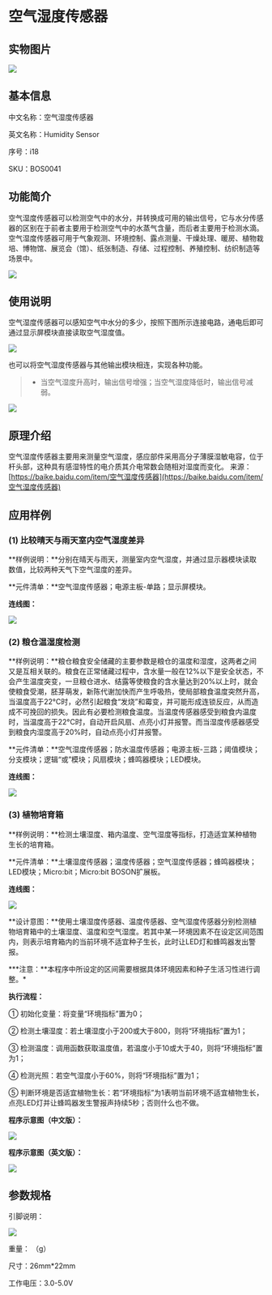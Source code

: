# 空气湿度传感器

## 实物图片

![](.gitbook/assets/boson-kong-qi-shi-du-chuan-gan-qi-shi-wu-tu-pian.jpg)

## 基本信息

中文名称：空气湿度传感器

英文名称：Humidity Sensor

序号：i18

SKU：BOS0041

## 功能简介

空气湿度传感器可以检测空气中的水分，并转换成可用的输出信号，它与水分传感器的区别在于前者主要用于检测空气中的水蒸气含量，而后者主要用于检测水滴。空气湿度传感器可用于气象观测、环境控制、露点测量、干燥处理、暖房、植物栽培、博物馆、展览会（馆）、纸张制造、存储、过程控制、养殖控制、纺织制造等场景中。

![](.gitbook/assets/boson-kong-qi-shi-du-chuan-gan-qi-mo-kuai-jian-jie.png)

## 使用说明

空气湿度传感器可以感知空气中水分的多少，按照下图所示连接电路，通电后即可通过显示屏模块直接读取空气湿度值。

![](.gitbook/assets/boson-kong-qi-shi-du-chuan-gan-qi-shi-yong-shuo-ming-1.png)

也可以将空气湿度传感器与其他输出模块相连，实现各种功能。

> * 当空气湿度升高时，输出信号增强；当空气湿度降低时，输出信号减弱。

![](.gitbook/assets/boson-kong-qi-shi-du-chuan-gan-qi-shi-yong-shuo-ming-2.png)

## 原理介绍

空气湿度传感器主要用来测量空气湿度，感应部件采用高分子薄膜湿敏电容，位于杆头部，这种具有感湿特性的电介质其介电常数会随相对湿度而变化。 来源：[https://baike.baidu.com/item/空气湿度传感器](https://baike.baidu.com/item/空气湿度传感器)

## 应用样例

### \(1\) 比较晴天与雨天室内空气湿度差异

**样例说明：**分别在晴天与雨天，测量室内空气湿度，并通过显示器模块读取数值，比较两种天气下空气湿度的差异。

**元件清单：**空气湿度传感器；电源主板-单路；显示屏模块。

**连线图：**

![](.gitbook/assets/boson-kong-qi-shi-du-chuan-gan-qi-ying-yong-yang-li-1-lian-xian-tu.png)

### \(2\) 粮仓温湿度检测

**样例说明：**粮仓粮食安全储藏的主要参数是粮仓的温度和湿度，这两者之间又是互相关联的。粮食在正常储藏过程中，含水量一般在12%以下是安全状态，不会产生温度突变，一旦粮仓进水、结露等使粮食的含水量达到20%以上时，就会使粮食受潮，胚芽萌发，新陈代谢加快而产生呼吸热，使局部粮食温度突然升高，当温度高于22°C时，必然引起粮食“发烧”和霉变，并可能形成连锁反应，从而造成不可挽回的损失。因此有必要检测粮食温度。当温度传感器感受到粮食内温度时，当温度高于22°C时，自动开启风扇、点亮小灯并报警。而当湿度传感器感受到粮食内湿度高于20%时，自动点亮小灯并报警。

**元件清单：**空气湿度传感器；防水温度传感器；电源主板-三路；阈值模块；分支模块；逻辑“或”模块；风扇模块；蜂鸣器模块；LED模块。

**连线图：**

![](.gitbook/assets/boson-kong-qi-shi-du-chuan-gan-qi-ying-yong-yang-li-2-lian-xian-tu.png)

### \(3\) 植物培育箱

**样例说明：**检测土壤湿度、箱内温度、空气湿度等指标，打造适宜某种植物生长的培育箱。

**元件清单：**土壤湿度传感器；温度传感器；空气湿度传感器；蜂鸣器模块；LED模块；Micro:bit；Micro:bit BOSON扩展板。

**连线图：**

![](.gitbook/assets/boson-kong-qi-shi-du-chuan-gan-qi-ying-yong-yang-li-3-lian-xian-tu.png)

**设计意图：**使用土壤湿度传感器、温度传感器、空气湿度传感器分别检测植物培育箱中的土壤湿度、温度和空气湿度。若其中某一环境因素不在设定区间范围内，则表示培育箱内的当前环境不适宜种子生长，此时让LED灯和蜂鸣器发出警报。

**\*注意：**本程序中所设定的区间需要根据具体环境因素和种子生活习性进行调整。\*

**执行流程：**

① 初始化变量：将变量“环境指标”置为0；

② 检测土壤湿度：若土壤湿度小于200或大于800，则将“环境指标”置为1；

③ 检测温度：调用函数获取温度值，若温度小于10或大于40，则将“环境指标”置为1；

④ 检测光照：若空气湿度小于60%，则将“环境指标”置为1；

⑤ 判断环境是否适宜植物生长：若“环境指标”为1表明当前环境不适宜植物生长，点亮LED灯并让蜂鸣器发生警报声持续5秒；否则什么也不做。

**程序示意图（中文版）：**

![](.gitbook/assets/boson-kong-qi-shi-du-chuan-gan-qi-ying-yong-yang-li-3-cheng-xu-shi-yi-tu-zhong-wen-ban.png)

**程序示意图（英文版）：**

![](.gitbook/assets/boson-kong-qi-shi-du-chuan-gan-qi-ying-yong-yang-li-3-cheng-xu-shi-yi-tu-ying-wen-ban.png)

## 参数规格

引脚说明：

![](.gitbook/assets/boson-kong-qi-shi-du-chuan-gan-qi-yin-jiao-shuo-ming.png)

重量： （g）

尺寸：26mm\*22mm

工作电压：3.0-5.0V

